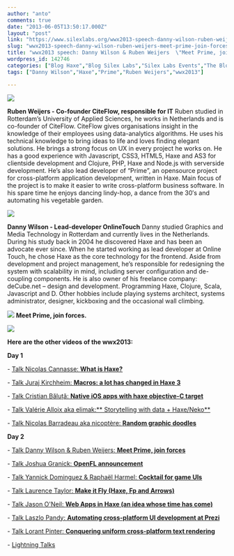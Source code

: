 ```yaml
---
author: "anto"
comments: true
date: "2013-06-05T13:50:17.000Z"
layout: "post"
link: "https://www.silexlabs.org/wwx2013-speech-danny-wilson-ruben-weijers-meet-prime-join-forces/"
slug: "wwx2013-speech-danny-wilson-ruben-weijers-meet-prime-join-forces"
title: "wwx2013 speech: Danny Wilson & Ruben Weijers  \"Meet Prime, join forces\""
wordpress_id: 142746
categories: ["Blog Haxe","Blog Silex Labs","Silex Labs Events","The Blog"]
tags: ["Danny Wilson","Haxe","Prime","Ruben Weijers","wwx2013"]

---
```

[![](https://www.silexlabs.org/wp-content/uploads/2013/06/bandeau-blog-ruben-danny.jpg)](https://www.silexlabs.org/142746/the-blog/wwx2013-speech-danny-wilson-ruben-weijers-meet-prime-join-forces/attachment/bandeau-blog-ruben-danny/)


**Ruben Weijers - Co-founder CiteFlow, responsible for IT**
Ruben studied in Rotterdam’s University of Applied Sciences, he works in Netherlands and is co-founder of CiteFlow. CiteFlow gives organisations insight in the knowledge of their employees using data-analytics algorithms. He uses his technical knowledge to bring ideas to life and loves finding elegant solutions. He brings a strong focus on UX in every project he works on. He has a good experience with Javascript, CSS3, HTML5, Haxe and AS3 for clientside development and Clojure, PHP, Haxe and Node.js with serverside development. He’s also lead developer of “Prime”, an opensource project for cross-platform application development, written in Haxe. Main focus of the project is to make it easier to write cross-platform business software. In his spare time he enjoys dancing lindy-hop, a dance from the 30′s and automating his vegetable garden.

[![](https://www.silexlabs.org/wp-content/uploads/2013/06/ruben_zwart2-150x150.jpg)](https://www.silexlabs.org/142746/the-blog/wwx2013-speech-danny-wilson-ruben-weijers-meet-prime-join-forces/attachment/ruben_zwart2/)

**Danny Wilson - Lead-developer OnlineTouch**
Danny studied Graphics and Media Technology in Rotterdam and currently lives in the Netherlands. During his study back in 2004 he discovered Haxe and has been an advocate ever since. When he started working as lead developer at Online Touch, he chose Haxe as the core technology for the frontend. Aside from development and project management, he’s responsible for redesigning the system with scalability in mind, including server configuration and de-coupling components. He is also owner of his freelance company: deCube.net – design and development. Programming Haxe, Clojure, Scala, Javascript and D. Other hobbies include playing systems architect, systems administrator, designer, kickboxing and the occasional wall climbing.

[![](https://www.silexlabs.org/wp-content/uploads/2013/06/Danny-Wilson-150x150.jpg)](https://www.silexlabs.org/142746/the-blog/wwx2013-speech-danny-wilson-ruben-weijers-meet-prime-join-forces/attachment/danny-wilson/)
**Meet Prime, join forces.**


[![](https://www.silexlabs.org/wp-content/uploads/2013/06/Capture-d’écran-2013-05-31-à-16.27.01-687x478.png)](http://wwx-2013.prime.vc/#/title)



**Here are the other videos of the wwx2013:**


**Day 1**






- [Talk Nicolas Cannasse: **What is Haxe?**](https://www.silexlabs.org/140469/the-blog/wwx2013-speech-nicolas-cannasse-what-is-haxe/)

- [Talk Juraj Kirchheim: **Macros: a lot has changed in Haxe 3**](https://www.silexlabs.org/?p=142242)

- [Talk Cristian Băluță: **Native iOS apps with haxe objective-C target**](https://www.silexlabs.org/?p=142686)

- [Talk Valérie Alloix aka elimak:** Storytelling with data + Haxe/Neko**](https://www.silexlabs.org/?p=142722)

- [Talk Nicolas Barradeau aka nicoptère: **Random graphic doodles**](https://www.silexlabs.org/?p=142737)

**Day 2**

- [Talk Danny Wilson & Ruben Weijers: **Meet Prime, join forces**](https://www.silexlabs.org/?p=142746)

- [Talk Joshua Granick: **OpenFL announcement**](https://www.silexlabs.org/?p=142542)

- [Talk Yannick Dominguez & Raphaël Harmel: **Cocktail for game UIs**](https://www.silexlabs.org/?p=142483)

- [Talk Laurence Taylor: **Make it Fly (Haxe, Fp and Arrows)**](https://www.silexlabs.org/143188/the-blog/blog-silex-labs/wwx2013-speech-laurence-taylor-make-it-fly-haxe-fp-and-arrows/)

- [Talk Jason O'Neil: **Web Apps in Haxe (an idea whose time has come)**](https://www.silexlabs.org/?p=142800)

- [Talk Laszlo Pandy: **Automating cross-platform UI development at Prezi**](https://www.silexlabs.org/?p=142721)

- [Talk Lorant Pinter: **Conquering uniform cross-platform text rendering**](https://www.silexlabs.org/?p=142774)

- [Lightning Talks](https://www.silexlabs.org/?p=143115)




